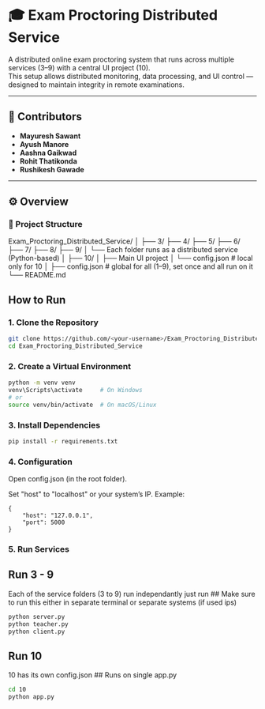 # 🎓 Exam Proctoring Distributed Service

A distributed online exam proctoring system that runs across multiple services (3–9) with a central UI project (10).  
This setup allows distributed monitoring, data processing, and UI control — designed to maintain integrity in remote examinations.

---

## 👥 Contributors
- **Mayuresh Sawant**
- **Ayush Manore**
- **Aashna Gaikwad**
- **Rohit Thatikonda**
- **Rushikesh Gawade**

---

## ⚙️ Overview

### 📁 Project Structure
Exam_Proctoring_Distributed_Service/
│
├── 3/
├── 4/
├── 5/
├── 6/
├── 7/
├── 8/
├── 9/
│   └── Each folder runs as a distributed service (Python-based)
│
├── 10/
│   ├── Main UI project
│   └── config.json        # local only for 10
│
├── config.json            # global for all (1–9), set once and all run on it
└── README.md

## How to Run

### 1. Clone the Repository
```bash
git clone https://github.com/<your-username>/Exam_Proctoring_Distributed_Service.git
cd Exam_Proctoring_Distributed_Service
```

### 2. Create a Virtual Environment
```bash
python -m venv venv
venv\Scripts\activate     # On Windows
# or
source venv/bin/activate  # On macOS/Linux
```

### 3. Install Dependencies
```bash
pip install -r requirements.txt
```

### 4. Configuration
Open config.json (in the root folder).

Set "host" to "localhost" or your system’s IP.
Example:
```
{
    "host": "127.0.0.1",
    "port": 5000
}
```

### 5. Run Services
## Run 3 - 9
Each of the service folders (3 to 9) run independantly just run ## Make sure to run this either in separate terminal or separate systems (if used ips)
```bash
python server.py 
python teacher.py 
python client.py
```
## Run 10
10 has its own config.json ## Runs on single app.py
```bash
cd 10
python app.py
```


